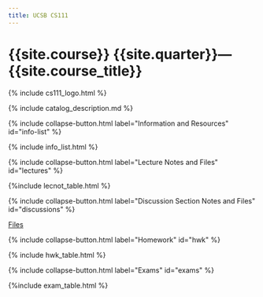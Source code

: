 ```yaml
---
title: UCSB CS111
---
```


# {{site.course}} {{site.quarter}}&mdash;{{site.course_title}}

{% include cs111_logo.html %}


{% include catalog_description.md %}

{% include collapse-button.html label="Information and Resources" id="info-list" %}
<div class="collapse" id="info-list">
 <div class="card card-body">
  {% include info_list.html %}
 </div>
</div>

{% include collapse-button.html label="Lecture Notes and Files" id="lectures" %}
<div class="collapse" id="lectures">
 <div class="card card-body" markdown="1">
   {%include lecnot_table.html %}
 </div>
</div>

{% include collapse-button.html label="Discussion Section Notes and Files" id="discussions" %}
<div class="collapse" id="discussions">
 <div class="card card-body" markdown="1">
   <a href="https://github.com/ucsb-cs111/w20-lecture-files/tree/master/discussion_section_files">Files</a>
 </div>
</div>

{% include collapse-button.html label="Homework" id="hwk" %}
<div class="collapse" id="hwk">
 <div class="card card-body">
  {% include hwk_table.html %}
 </div>
</div>

{% include collapse-button.html label="Exams" id="exams" %}
<div class="collapse" id="exams">
 <div class="card card-body">
  {%include exam_table.html %}
 </div>
</div>
